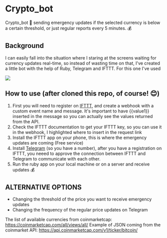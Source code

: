 # Crypto_bot
Crypto_bot 🤖 sending emergency updates if the selected currency is below a certain threshold, or just regular reports every 5 minutes. 💰 

## Background

I can easily fall into the situation where I staring at the screens waiting for currency updates real-time, so instead of wasting time on that, I've created a little bot with the help of Ruby, Telegram and IFTTT.
For this one I've used

![](https://cdn.vox-cdn.com/thumbor/lddh05MIQrPTx2QL93RLRGZHfEM=/21x0:539x345/920x613/filters:focal(21x0:539x345):format(webp)/cdn.vox-cdn.com/assets/3727699/Dogecoin_logo.png)

## How to use (after cloned this repo, of course! 😊)

1. First you will need to register on [IFTTT](https://ifttt.com/discover), and create a webhook with a custom event name and message. It's important to have {{value1}} inserted in the message so you can actually see the values returned from the API.
2. Check the IFTTT documentation to get your IFTTT key, so you can use it in the webhook, I highlighted where to insert in the request link
3. Install the IFTTT app on your phone, this is where the emergency updates are coming (Free service)
4. Install [Telegram](https://telegram.org/) (so you have a number), after you have a registration on IFTTT, you neeed to approve the connection between IFTTT and Telegram to communicate with each other.
5. Run the ruby app on your local machine or on a server and receive updates 💰

ALTERNATIVE OPTIONS
-------------------
- Changing the threshold of the price you want to receive emergency updates
- Changing the frequency of the regular price updates on Telegram

The list of available currencies from coinmarketcap: https://coinmarketcap.com/all/views/all/
Example of JSON coming from the coinmarket API: https://api.coinmarketcap.com/v1/ticker/bitcoin/
